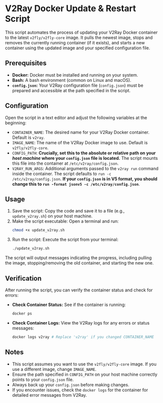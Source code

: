 # V2Ray Docker Update & Restart Script

This script automates the process of updating your V2Ray Docker container to the latest `v2fly/v2fly-core` image. It pulls the newest image, stops and removes the currently running container (if it exists), and starts a new container using the updated image and your specified configuration file.

## Prerequisites

* **Docker:** Docker must be installed and running on your system.
* **Bash:** A bash environment (common on Linux and macOS).
* **`config.json`:** Your V2Ray configuration file (`config.json`) must be prepared and accessible at the path specified in the script.

## Configuration

Open the script in a text editor and adjust the following variables at the beginning:

* `CONTAINER_NAME`: The desired name for your V2Ray Docker container. Default is `v2ray`.
* `IMAGE_NAME`: The name of the V2Ray Docker image to use. Default is `v2fly/v2fly-core`.
* `CONFIG_PATH`: **Crucially, set this to the absolute or relative path on your *host machine* where your `config.json` file is located.** The script mounts this file into the container at `/etc/v2ray/config.json`.
* `V2RAY_RUN_ARGS`: Additional arguments passed to the `v2ray run` command inside the container. The script defaults to `run -c /etc/v2ray/config.json`. **If your `config.json` is in V5 format, you should change this to `run -format jsonv5 -c /etc/v2ray/config.json`**.


## Usage

1.  Save the script: Copy the code and save it to a file (e.g., `update_v2ray.sh`) on your host machine.
2.  Make the script executable: Open a terminal and run:
    ```bash
    chmod +x update_v2ray.sh
    ```
3.  Run the script: Execute the script from your terminal:
    ```bash
    ./update_v2ray.sh
    ```

The script will output messages indicating the progress, including pulling the image, stopping/removing the old container, and starting the new one.

## Verification

After running the script, you can verify the container status and check for errors:

* **Check Container Status:** See if the container is running:
    ```bash
    docker ps
    ```
* **Check Container Logs:** View the V2Ray logs for any errors or status messages:
    ```bash
    docker logs v2ray # Replace 'v2ray' if you changed CONTAINER_NAME
    ```

## Notes

* This script assumes you want to use the `v2fly/v2fly-core` image. If you use a different image, change `IMAGE_NAME`.
* Ensure the path specified in `CONFIG_PATH` on your host machine correctly points to your `config.json` file.
* Always back up your `config.json` before making changes.
* If you encounter issues, check the `docker logs` for the container for detailed error messages from V2Ray.